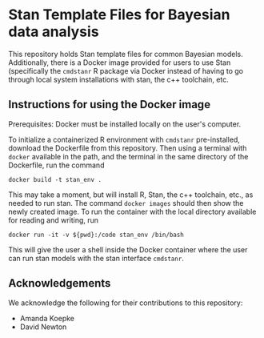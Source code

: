 # Stan Template Files for Bayesian data analysis

This repository holds Stan template files for common Bayesian models. Additionally, there is a Docker image provided for users to use Stan (specifically the `cmdstanr` R package via Docker instead of having to go through local system installations with stan, the c++ toolchain, etc.

## Instructions for using the Docker image

Prerequisites: Docker must be installed locally on the user's computer.

To initialize a containerized R environment with `cmdstanr` pre-installed, download the Dockerfile from this repository. Then using a terminal with `docker` available in the path, and the terminal in the same directory of the Dockerfile, run the command
```
docker build -t stan_env .
```
This may take a moment, but will install R, Stan, the c++ toolchain, etc., as needed to run stan. The command `docker images` should then show the newly created image. To run the container with the local directory available for reading and writing, run
```
docker run -it -v ${pwd}:/code stan_env /bin/bash
```
This will give the user a shell inside the Docker container where the user can run stan models with the stan interface `cmdstanr`.

## Acknowledgements
We acknowledge the following for their contributions to this repository: 
* Amanda Koepke
* David Newton

